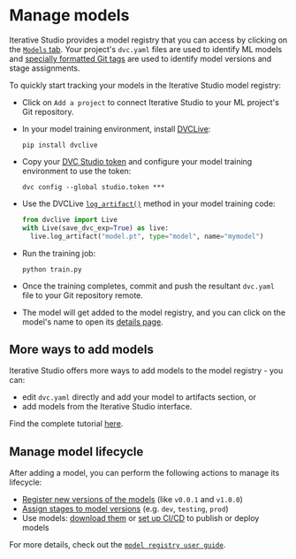 # Manage models

Iterative Studio provides a model registry that you can access by clicking on
the [`Models` tab](https://studio.iterative.ai/user/-/models). Your project's
`dvc.yaml` files are used to identify ML models and
[specially formatted Git tags](/doc/gto/user-guide#git-tags-format) are used to
identify model versions and stage assignments.

To quickly start tracking your models in the Iterative Studio model registry:

- Click on `Add a project` to connect Iterative Studio to your ML project's Git
  repository.

- In your model training environment, install [DVCLive](/doc/dvclive):

  ```cli
  pip install dvclive
  ```

- Copy your
  [DVC Studio token](/doc/studio/user-guide/account-and-billing#studio-access-token)
  and configure your model training environment to use the token:

  ```cli
  dvc config --global studio.token ***
  ```

- Use the DVCLive [`log_artifact()`](/doc/dvclive/live/log_artifact) method in
  your model training code:

  ```python
  from dvclive import Live
  with Live(save_dvc_exp=True) as live:
    live.log_artifact("model.pt", type="model", name="mymodel")
  ```

- Run the training job:

  ```cli
  python train.py
  ```

- Once the training completes, commit and push the resultant `dvc.yaml` file to
  your Git repository remote.

- The model will get added to the model registry, and you can click on the
  model's name to open its
  [details page](/doc/studio/user-guide/model-registry/view-and-compare-models#model-details-page).

## More ways to add models

Iterative Studio offers more ways to add models to the model registry - you can:

- edit `dvc.yaml` directly and add your model to artifacts section, or
- add models from the Iterative Studio interface.

Find the complete tutorial
[here](/doc/studio/user-guide/model-registry/add-a-model).

## Manage model lifecycle

After adding a model, you can perform the following actions to manage its
lifecycle:

- [Register new versions of the models](/doc/studio/user-guide/model-registry/register-version)
  (like `v0.0.1` and `v1.0.0`)
- [Assign stages to model versions](/doc/studio/user-guide/model-registry/assign-stage)
  (e.g. `dev`, `testing`, `prod`)
- Use models: [download them](/doc/studio/user-guide/model-registry/use-models)
  or [set up CI/CD](/doc/studio/user-guide/model-registry/use-models) to publish
  or deploy models

For more details, check out the
[`model registry user guide`](/doc/studio/user-guide/model-registry/).
